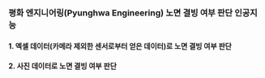 ### 평화 엔지니어링(Pyunghwa Engineering) 노면 결빙 여부 판단 인공지능
#### 1. 엑셀 데이터(카메라 제외한 센서로부터 얻은 데이터)로 노면 결빙 여부 판단
#### 2. 사진 데이터로 노면 결빙 여부 판단
